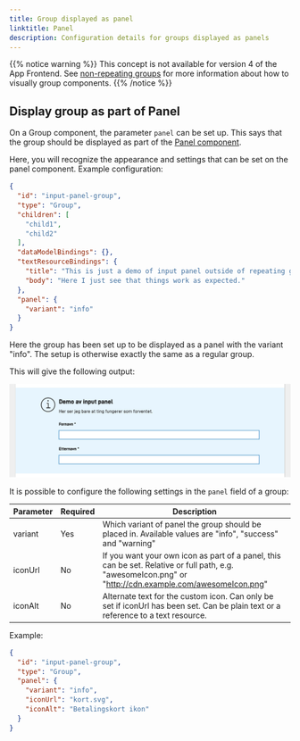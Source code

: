 ```yaml
---
title: Group displayed as panel
linktitle: Panel
description: Configuration details for groups displayed as panels
---
```


{{% notice warning %}}
This concept is not available for version 4 of the App Frontend. See [non-repeating groups](../non-repeating/) for more information about how to visually group components.
{{% /notice %}}

## Display group as part of Panel

On a Group component, the parameter `panel` can be set up.
This says that the group should be displayed as part of the [Panel component](../../../components/panel).

Here, you will recognize the appearance and settings that can be set on the panel component. Example configuration:

```json
{
  "id": "input-panel-group",
  "type": "Group",
  "children": [
    "child1",
    "child2"
  ],
  "dataModelBindings": {},
  "textResourceBindings": {
    "title": "This is just a demo of input panel outside of repeating group",
    "body": "Here I just see that things work as expected."
  },
  "panel": {
    "variant": "info"
  }
}
```

Here the group has been set up to be displayed as a panel with the variant "info". The setup is otherwise exactly the same as a regular group.

This will give the following output:

![Group with panel](input-panel.jpeg "Group with panel")

It is possible to configure the following settings in the `panel` field of a group:

| Parameter      | Required | Description                                                                                                                                                                                |
|----------------|----------|--------------------------------------------------------------------------------------------------------------------------------------------------------------------------------------------|
| variant        | Yes      | Which variant of panel the group should be placed in. Available values are "info", "success" and "warning"                                                                                 |
| iconUrl        | No       | If you want your own icon as part of a panel, this can be set. Relative or full path, e.g. "awesomeIcon.png" or "http://cdn.example.com/awesomeIcon.png"                                   |                                                                                           |
| iconAlt        | No       | Alternate text for the custom icon. Can only be set if iconUrl has been set. Can be plain text or a reference to a text resource.                                                          |

Example:

```json
{
  "id": "input-panel-group",
  "type": "Group",
  "panel": {
    "variant": "info",
    "iconUrl": "kort.svg",
    "iconAlt": "Betalingskort ikon"
  }
}
```
